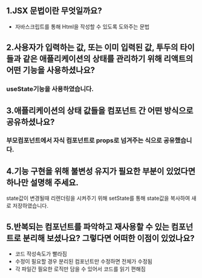 
## 1.**JSX 문법**이란 무엇일까요?
* 자바스크립트를 통해 Html을 작성할 수 있도록 도와주는 문법

## 2.사용자가 입력하는 값, 또는 이미 입력된 값, 투두의 타이들과 같은 **애플리케이션의 상태를 관리하기 위해 리액트의 어떤 기능을 사용하셨나요**?

### useState기능을 사용하였습니다.

## 3.애플리케이션의 **상태 값들을 컴포넌트 간 어떤 방식으로 공유하셨나요**?

### 부모컴포넌트에서 자식 컴포넌트로 props로 넘겨주는 식으로 공유했습니다.

## 4.기능 구현을 위해 **불변성 유지가** 필요한 부분이 있었다면 하나만 설명해 주세요.

state값이 변경될때 리렌더링을 시켜주기 위해 setState를 통해 state값을 복사하여 새로 저장하였습니다.

## 5.반복되는 컴포넌트를 파악하고 재사용할 수 있는 **컴포넌트로 분리해 보셨나요?** 그렇다면 **어떠한 이점이 있었나요?**

* 코드 작성속도가 빨라짐
* 수정이 필요할 경우 분리된 컴포넌트만 수정하면 전체가 수정됨
* 각 파일간 필요한 로직만 담을 수 있어서 코드를 읽기 편해짐
